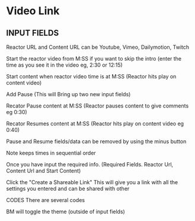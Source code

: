 # Video Link

## INPUT FIELDS

Reactor URL and Content URL can be Youtube, Vimeo, Dailymotion, Twitch

Start the reactor video from M:SS if you want to skip the intro (enter the time as you see it in the video eg, 2:30 or 12:15)

Start content when reactor video time is at M:SS (Reactor hits play on content video)

Add Pause (This will Bring up two new input fields)

Recator Pause content at M:SS (Reactor pauses content to give comments eg 0:30)

Recator Resumes content at M:SS (Reactor hits play on content video eg 0:40)

Pause and Resume fields/data can be removed by using the minus button

Note keeps times in sequential order

Once you have input the required info. (Required Fields. Reactor Url, Content Url and Start Content)

Click the "Create a Shareable Link" This will give you a link with all the settings you entered and can be shared with other

CODES
There are several codes

BM will toggle the theme (outside of input fields)
